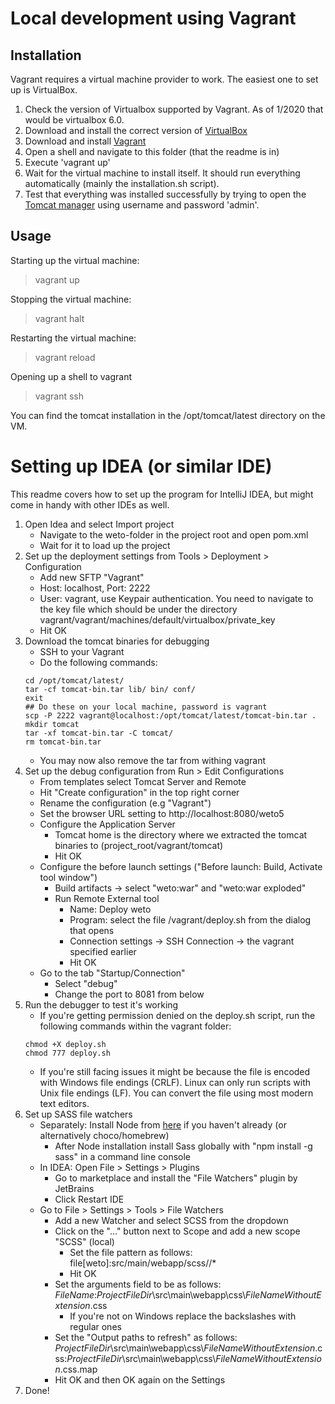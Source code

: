 # Local development using Vagrant

## Installation
Vagrant requires a virtual machine provider to work. The easiest one to set up is VirtualBox.

1. Check the version of Virtualbox supported by Vagrant. As of 1/2020 that would be virtualbox 6.0.
2. Download and install the correct version of [VirtualBox](https://www.virtualbox.org/wiki/Downloads)
3. Download and install [Vagrant](https://www.vagrantup.com/)
4. Open a shell and navigate to this folder (that the readme is in)
5. Execute 'vagrant up'
6. Wait for the virtual machine to install itself. It should run everything automatically (mainly the installation.sh script).
7. Test that everything was installed successfully by trying to open the [Tomcat manager](http://localhost/manager) using username and password 'admin'.

## Usage
Starting up the virtual machine:
> vagrant up
>
Stopping the virtual machine:
> vagrant halt
>
Restarting the virtual machine:
> vagrant reload
>
Opening up a shell to vagrant
> vagrant ssh
>

You can find the tomcat installation in the /opt/tomcat/latest directory on the VM.

# Setting up IDEA (or similar IDE)

This readme covers how to set up the program for IntelliJ IDEA, but might come in handy with other IDEs as well.

1. Open Idea and select Import project
    - Navigate to the weto-folder in the project root and open pom.xml
    - Wait for it to load up the project
2. Set up the deployment settings from Tools > Deployment > Configuration
    - Add new SFTP "Vagrant"
    - Host: localhost, Port: 2222
    - User: vagrant, use Keypair authentication. You need to navigate to the key file which should be under the directory vagrant/vagrant/machines/default/virtualbox/private_key
    - Hit OK
3. Download the tomcat binaries for debugging
    - SSH to your Vagrant
    - Do the following commands:
    ```shell
    cd /opt/tomcat/latest/
    tar -cf tomcat-bin.tar lib/ bin/ conf/
    exit
    ## Do these on your local machine, password is vagrant
    scp -P 2222 vagrant@localhost:/opt/tomcat/latest/tomcat-bin.tar .
    mkdir tomcat
    tar -xf tomcat-bin.tar -C tomcat/
    rm tomcat-bin.tar
    ```
    - You may now also remove the tar from withing vagrant
4. Set up the debug configuration from Run > Edit Configurations
    - From templates select Tomcat Server and Remote
    - Hit "Create configuration" in the top right corner
    - Rename the configuration (e.g "Vagrant")
    - Set the browser URL setting to http://localhost:8080/weto5
    - Configure the Application Server
      - Tomcat home is the directory where we extracted the tomcat binaries to (project_root/vagrant/tomcat)
      - Hit OK
    - Configure the before launch settings ("Before launch: Build, Activate tool window")
      - Build artifacts -> select "weto:war" and "weto:war exploded"
      - Run Remote External tool
        - Name: Deploy weto
        - Program: select the file /vagrant/deploy.sh from the dialog that opens
        - Connection settings -> SSH Connection -> the vagrant specified earlier
        - Hit OK
    - Go to the tab "Startup/Connection"
      - Select "debug"
      - Change the port to 8081 from below
5. Run the debugger to test it's working
    - If you're getting permission denied on the deploy.sh script, run the following commands within the vagrant folder:
    ```shell
    chmod +X deploy.sh
    chmod 777 deploy.sh
    ```
    - If you're still facing issues it might be because the file is encoded with Windows file endings (CRLF). Linux can only run scripts with Unix file endings (LF). You can convert the file using most modern text editors.
6. Set up SASS file watchers
    - Separately: Install Node from [here](https://nodejs.org/) if you haven't already (or alternatively choco/homebrew)
      - After Node installation install Sass globally with "npm install -g sass" in a command line console
    - In IDEA: Open File > Settings > Plugins
      - Go to marketplace and install the "File Watchers" plugin by JetBrains
      - Click Restart IDE
    - Go to File > Settings > Tools > File Watchers
      - Add a new Watcher and select SCSS from the dropdown
      - Click on the "..." button next to Scope and add a new scope "SCSS" (local)
        - Set the file pattern as follows: file[weto]:src/main/webapp/scss//*
        - Hit OK
      - Set the arguments field to be as follows: $FileName$:$ProjectFileDir$\src\main\webapp\css\\$FileNameWithoutExtension$.css
        - If you're not on Windows replace the backslashes with regular ones
      - Set the "Output paths to refresh" as follows: $ProjectFileDir$\src\main\webapp\css\\$FileNameWithoutExtension$.css:$ProjectFileDir$\src\main\webapp\css\\$FileNameWithoutExtension$.css.map
      - Hit OK and then OK again on the Settings
7. Done!
